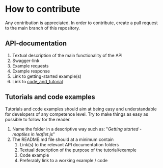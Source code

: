 # How to contribute
Any contribution is appreciated. In order to contribute, create a pull request to the main branch of this repository. 

## API-documentation

1. Textual description of the main functionality of the API
2. Swagger-link
3. Example requests
4. Example response
5. Link to getting-started example(s)
6. Link to [code_and_tutorial]() 



## Tutorials and code examples

Tutorials and code examples should aim at being easy and understandable for developers of any competence level. Try to make things as easy as possible to follow for the reader. 

1. Name the folder in a descriptive way such as: "*Getting started - maptiles in leaflet.js*"
2. The README.md file should at a minimum contain
   1. Link(s) to the relevant API documentation folders 
   2. Textual description of the purpose of the tutorial/example
   3. Code example
   4. Preferably link to a working example / code